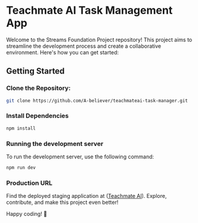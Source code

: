 # Teachmate AI Task Management App

Welcome to the Streams Foundation Project repository! This project aims to streamline the development process and create a collaborative environment. Here's how you can get started:

## Getting Started

### Clone the Repository:

```bash
git clone https://github.com/A-believer/teachmateai-task-manager.git
```

### Install Dependencies

```bash
npm install
```

### Running the development server

To run the development server, use the following command:

```bash
npm run dev
```

### Production URL

Find the deployed staging application at ([Teachmate AI](https://teachmateai-task-manager.vercel.app/)). Explore, contribute, and make this project even better!

Happy coding! 🚀
